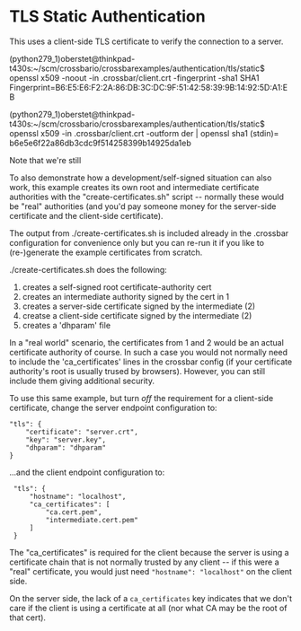 # TLS Static Authentication

This uses a client-side TLS certificate to verify the connection to a server.



(python279_1)oberstet@thinkpad-t430s:~/scm/crossbario/crossbarexamples/authentication/tls/static$ openssl x509 -noout -in .crossbar/client.crt -fingerprint -sha1
SHA1 Fingerprint=B6:E5:E6:F2:2A:86:DB:3C:DC:9F:51:42:58:39:9B:14:92:5D:A1:EB



(python279_1)oberstet@thinkpad-t430s:~/scm/crossbario/crossbarexamples/authentication/tls/static$ openssl x509 -in .crossbar/client.crt -outform der | openssl sha1
(stdin)= b6e5e6f22a86db3cdc9f514258399b14925da1eb




Note that we're still


To also demonstrate how a development/self-signed situation can also
work, this example creates its own root and intermediate certificate
authorities with the "create-certificates.sh" script -- normally these
would be "real" authorities (and you'd pay someone money for the
server-side certificate and the client-side certificate).

The output from ./create-certificates.sh is included already in the
.crossbar configuration for convenience only but you can re-run it if
you like to (re-)generate the example certificates from scratch.

./create-certificates.sh does the following:

 1. creates a self-signed root certificate-authority cert
 2. creates an intermediate authority signed by the cert in 1
 3. creates a server-side certificate signed by the intermediate (2)
 4. creatse a client-side certificate signed by the intermediate (2)
 5. creates a 'dhparam' file

In a "real world" scenario, the certificates from 1 and 2 would be an
actual certificate authority of course. In such a case you would not
normally need to include the 'ca_certificates' lines in the crossbar
config (if your certificate authority's root is usually trused by
browsers). However, you can still include them giving additional
security.


To use this same example, but turn *off* the requirement for a
client-side certificate, change the server endpoint configuration to:

    "tls": {
        "certificate": "server.crt",
        "key": "server.key",
        "dhparam": "dhparam"
    }

...and the client endpoint configuration to:

     "tls": {
         "hostname": "localhost",
         "ca_certificates": [
             "ca.cert.pem",
             "intermediate.cert.pem"
         ]
     }

The "ca_certificates" is required for the client because the server is
using a certificate chain that is not normally trusted by any client
-- if this were a "real" certificate, you would just need
``"hostname": "localhost"`` on the client side.

On the server side, the lack of a ``ca_certificates`` key indicates
that we don't care if the client is using a certificate at all (nor
what CA may be the root of that cert).
